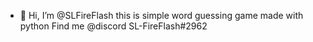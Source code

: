 - 👋 Hi, I’m @SLFireFlash
this is simple word guessing game made with python
Find me @discord SL-FireFlash#2962

<!---
SLFireFlash/SLFireFlash is a ✨ special ✨ repository because its `README.md` (this file) appears on your GitHub profile.
You can click the Preview link to take a look at your changes.
--->
